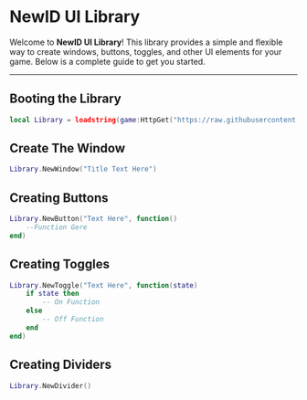 # NewID UI Library

Welcome to **NewID UI Library**! This library provides a simple and flexible way to create windows, buttons, toggles, and other UI elements for your game. Below is a complete guide to get you started.

---

## Booting the Library


```lua
local Library = loadstring(game:HttpGet("https://raw.githubusercontent.com/NewIDStuff/NewID-UI-Library/refs/heads/main/NewID-Ui-Library-Loader.lua"))()
```

## Create The Window

```lua
Library.NewWindow("Title Text Here")
```

## Creating Buttons


```lua
Library.NewButton("Text Here", function()
    --Function Gere
end)
```

## Creating Toggles


```lua
Library.NewToggle("Text Here", function(state)
    if state then
        -- On Function
    else
        -- Off Function
    end
end)
```

## Creating Dividers


```lua
Library.NewDivider()
```
